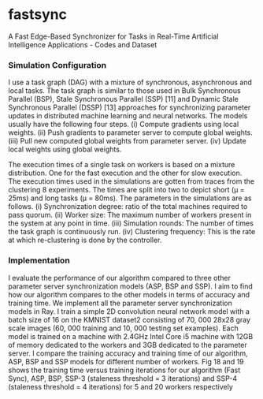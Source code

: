 # fastsync
A Fast Edge-Based Synchronizer for Tasks in Real-Time Artificial Intelligence Applications - Codes and Dataset

### Simulation Configuration ###
I use a task graph (DAG) with a mixture of synchronous,
asynchronous and local tasks. The task graph is similar to
those used in Bulk Synchronous Parallel (BSP), Stale Synchronous Parallel (SSP) [11] and Dynamic Stale Synchronous
Parallel (DSSP) [13] approaches for synchronizing parameter
updates in distributed machine learning and neural networks.
The models usually have the following four steps. (i) Compute gradients using local weights. (ii) Push gradients to
parameter server to compute global weights. (iii) Pull new
computed global weights from parameter server. (iv) Update
local weights using global weights.

The execution times of a single task on workers is based
on a mixture distribution. One for the fast execution and
the other for slow execution. The execution times used in
the simulations are gotten from traces from the clustering
8
experiments. The times are split into two to depict short
(µ = 25ms) and long tasks (µ = 80ms).
The parameters in the simulations are as follows. (i) Synchronization degree: ratio of the total machines required to
pass quorum. (ii) Worker size: The maximum number of
workers present in the system at any point in time. (iii)
Simulation rounds: The number of times the task graph is
continuously run. (iv) Clustering frequency: This is the rate at
which re-clustering is done by the controller.

### Implementation ###
I evaluate the performance of our algorithm compared
to three other parameter server synchronization models (ASP,
BSP and SSP). I aim to find how our algorithm compares to
the other models in terms of accuracy and training time. We
implement all the parameter server synchronization models in
Ray. I train a simple 2D convolution neural network model
with a batch size of 16 on the KMNIST dataset2
consisting of
70, 000 28x28 gray scale images (60, 000 training and 10, 000
testing set examples). Each model is trained on a machine
with 2.4GHz Intel Core i5 machine with 12GB of memory
dedicated to the workers and 3GB dedicated to the parameter
server.
I compare the training accuracy and training time of our
algorithm, ASP, BSP and SSP models for different number
of workers. Fig 18 and 19 shows the training time versus
training iterations for our algorithm (Fast Sync), ASP, BSP,
SSP-3 (staleness threshold = 3 iterations) and SSP-4 (staleness
threshold = 4 iterations) for 5 and 20 workers respectively
